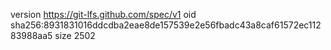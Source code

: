version https://git-lfs.github.com/spec/v1
oid sha256:8931831016ddcdba2eae8de157539e2e56fbadc43a8caf61572ec11283988aa5
size 2502
